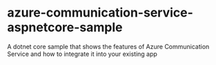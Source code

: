 # azure-communication-service-aspnetcore-sample
A dotnet core sample that shows the features of Azure Communication Service and how to integrate it into your existing app
